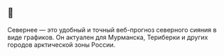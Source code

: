 ## 📡

Севернее — это удобный и точный веб-прогноз северного сияния в виде графиков. Он актуален для Мурманска, Териберки и других городов арктической зоны России.
